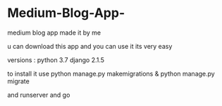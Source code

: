 # Medium-Blog-App-
medium blog app made it by me 

u can download this app and you can use it its very easy 

versions :
python 3.7 
django 2.1.5

to install it use 
python manage.py makemigrations &
python manage.py migrate

and runserver and go 
